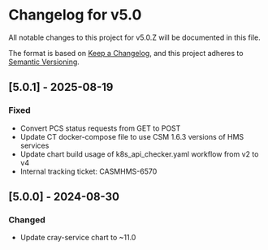 # Changelog for v5.0

All notable changes to this project for v5.0.Z will be documented in this file.

The format is based on [Keep a Changelog](https://keepachangelog.com/en/1.0.0/),
and this project adheres to [Semantic Versioning](https://semver.org/spec/v2.0.0.html).

## [5.0.1] - 2025-08-19

### Fixed

- Convert PCS status requests from GET to POST
- Update CT docker-compose file to use CSM 1.6.3 versions of HMS services
- Update chart build usage of k8s_api_checker.yaml workflow from v2 to v4
- Internal tracking ticket: CASMHMS-6570

## [5.0.0] - 2024-08-30

### Changed

- Update cray-service chart to ~11.0
